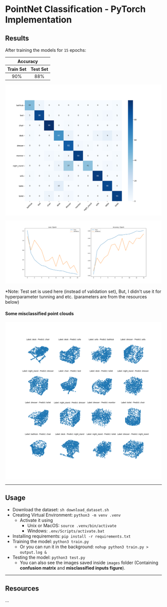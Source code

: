 # PointNet Classification - PyTorch Implementation

## Results
After training the models for `15` epochs:
<table style="text-align: center;">
    <thead>
        <tr>
            <th colspan=2 style="text-align: center;">Accuracy</th>
        </tr>
        <tr>
            <th>Train Set</th>
            <th>Test Set</th>
        </tr>
    </thead>
    <tr>
        <td>90%</td>
        <td>88%</td>
    </tr>
</table>

<img src='images/confusion_matrix.png' width=750/>

![Training Process](images/training.png)

*Note: Test set is used here (instead of validation set), But, I didn't use it for hyperparameter tunning and etc. (parameters are from the resources below)

#### Some misclassified point clouds
![Misclassified inputs](images/incorrect_predictions.png) 


---

## Usage
- Download the dataset: `sh download_dataset.sh`
- Creating Virtual Environment: `python3 -m venv .venv`
    - Activate it using
        - Unix or MacOS: `source .venv/bin/activate`
        - Windows: `.env/Scripts/activate.bat`
- Installing requirements: `pip install -r requirements.txt`
- Training the model: `python3 train.py`
    - Or you can run it in the background: `nohup python3 train.py > output.log &`
- Testing the model: `python3 test.py`
    - You can also see the images saved inside `images` folder (Containing **confusion matrix** and **misclassified inputs figure**).


---

## Resources

...
